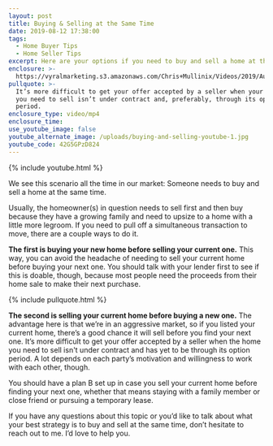```yaml
---
layout: post
title: Buying & Selling at the Same Time
date: 2019-08-12 17:38:00
tags:
  - Home Buyer Tips
  - Home Seller Tips
excerpt: Here are your options if you need to buy and sell a home at the same time.
enclosure: >-
  https://vyralmarketing.s3.amazonaws.com/Chris+Mullinix/Videos/2019/August/Buying+%26+Selling+at+the+Same+Time.mp4
pullquote: >-
  It’s more difficult to get your offer accepted by a seller when your own home
  you need to sell isn’t under contract and, preferably, through its option
  period.
enclosure_type: video/mp4
enclosure_time:
use_youtube_image: false
youtube_alternate_image: /uploads/buying-and-selling-youtube-1.jpg
youtube_code: 42G5GPzD824
---
```


{% include youtube.html %}

We see this scenario all the time in our market: Someone needs to buy and sell a home at the same time.&nbsp;

Usually, the homeowner(s) in question needs to sell first and then buy because they have a growing family and need to upsize to a home with a little more legroom. If you need to pull off a simultaneous transaction to move, there are a couple ways to do it.

**The first is buying your new home before selling your current one.** This way, you can avoid the headache of needing to sell your current home before buying your next one. You should talk with your lender first to see if this is doable, though, because most people need the proceeds from their home sale to make their next purchase.&nbsp;

{% include pullquote.html %}

**The second is selling your current home before buying a new one.** The advantage here is that we’re in an aggressive market, so if you listed your current home, there’s a good chance it will sell before you find your next one. It’s more difficult to get your offer accepted by a seller when the home you need to sell isn't under contract and has yet to be through its option period. A lot depends on each party’s motivation and willingness to work with each other, though.&nbsp;

You should have a plan B set up in case you sell your current home before finding your next one, whether that means staying with a family member or close friend or pursuing a temporary lease.&nbsp;

If you have any questions about this topic or you’d like to talk about what your best strategy is to buy and sell at the same time, don’t hesitate to reach out to me. I’d love to help you.